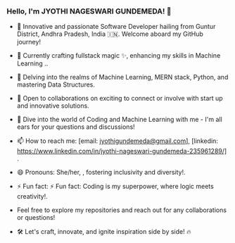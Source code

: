 ### Hello, I'm JYOTHI NAGESWARI GUNDEMEDA! 👋

- 🚀 Innovative and passionate Software Developer hailing from Guntur District, Andhra Pradesh, India 🇮🇳. Welcome aboard my GitHub journey!

- 🔭 Currently crafting fullstack magic ✨, enhancing my skills in Machine Learning ..
  
- 🌱 Delving into the realms of Machine Learning, MERN stack, Python, and mastering Data Structures.
 
- 👯 Open to collaborations on exciting to connect or involve with start up and innovative solutions.
  
- 💬 Dive into the world of Coding and Machine Learning with me - I'm all ears for your questions and discussions!
  
- 📫 How to reach me: [email: jyothigundemeda@gmail.com], [linkedin: https://www.linkedin.com/in/jyothi-nageswari-gundemeda-235961289/] .
  
- 😄 Pronouns: She/her, , fostering inclusivity and diversity!.

- ⚡ Fun fact: ⚡ Fun fact: Coding is my superpower, where logic meets creativity!.
 
- Feel free to explore my repositories and reach out for any collaborations or questions!

- 🛠️ Let's craft, innovate, and ignite inspiration side by side! 🔥
